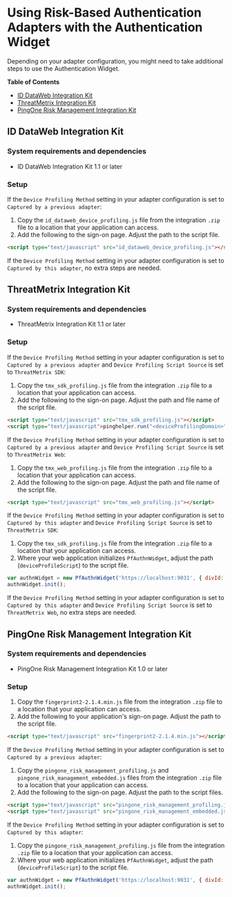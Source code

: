 # Using Risk-Based Authentication Adapters with the Authentication Widget

Depending on your adapter configuration, you might need to take additional steps to use the Authentication Widget.

**Table of Contents**
- [ID DataWeb Integration Kit](#id-dataweb-integration-kit)
- [ThreatMetrix Integration Kit](#threatmetrix-integration-kit)
- [PingOne Risk Management Integration Kit](#pingone-risk-management-integration-kit)

## ID DataWeb Integration Kit

### System requirements and dependencies

* ID DataWeb Integration Kit 1.1 or later

### Setup

If the `Device Profiling Method` setting in your adapter configuration is set to `Captured by a previous adapter`:
1. Copy the `id_dataweb_device_profiling.js` file from the integration `.zip` file to a location that your application can access.
2. Add the following to the sign-on page. Adjust the path to the script file.
```html
<script type="text/javascript" src="id_dataweb_device_profiling.js"></script>
```
If the `Device Profiling Method` setting in your adapter configuration is set to `Captured by this adapter`, no extra steps are needed.

## ThreatMetrix Integration Kit

### System requirements and dependencies

* ThreatMetrix Integration Kit 1.1 or later

### Setup

If the `Device Profiling Method` setting in your adapter configuration is set to `Captured by a previous adapter` and `Device Profiling Script Source` is set to `ThreatMetrix SDK`:
1. Copy the `tmx_sdk_profiling.js` file from the integration `.zip` file to a location that your application can access.
2. Add the following to the sign-on page. Adjust the path and file name of the script file.
```html
<script type="text/javascript" src="tmx_sdk_profiling.js"></script>
<script type="text/javascript">pinghelper.run("<deviceProfilingDomain>", "<orgId>");</script>
```
If the `Device Profiling Method` setting in your adapter configuration is set to `Captured by a previous adapter` and `Device Profiling Script Source` is set to `ThreatMetrix Web`:
1. Copy the `tmx_web_profiling.js` file from the integration `.zip` file to a location that your application can access.
2. Add the following to the sign-on page. Adjust the path and file name of the script file.
```html
<script type="text/javascript" src="tmx_web_profiling.js"></script>
```
If the `Device Profiling Method` setting in your adapter configuration is set to `Captured by this adapter` and `Device Profiling Script Source` is set to `ThreatMetrix SDK`:
1. Copy the `tmx_sdk_profiling.js` file from the integration `.zip` file to a location that your application can access.
2. Where your web application initializes `PfAuthnWidget`, adjust the path (`deviceProfileScript`) to the script file.
```javascript
var authnWidget = new PfAuthnWidget('https://localhost:9031', { divId: 'authnwidget', deviceProfileScript: './tmx_sdk_profiling.js' });
authnWidget.init();
```
If the `Device Profiling Method` setting in your adapter configuration is set to `Captured by this adapter` and `Device Profiling Script Source` is set to `ThreatMetrix Web`, no extra steps are needed.

## PingOne Risk Management Integration Kit

### System requirements and dependencies

* PingOne Risk Management Integration Kit 1.0 or later

### Setup
1. Copy the `fingerprint2-2.1.4.min.js` file from the integration `.zip` file to a location that your application can access. 
2. Add the following to your application's sign-on page. Adjust the path to the script file.
```html
<script type="text/javascript" src="fingerprint2-2.1.4.min.js"></script>
```
If the `Device Profiling Method` setting in your adapter configuration is set to `Captured by a previous adapter`:
1. Copy the `pingone_risk_management_profiling.js` and `pingone_risk_management_embedded.js` files from the integration `.zip` file to a location that your application can access.
2. Add the following to the sign-on page. Adjust the path to the script files.
```html
<script type="text/javascript" src="pingone_risk_management_profiling.js"></script>
<script type="text/javascript" src="pingone_risk_management_embedded.js"></script>
```
If the `Device Profiling Method` setting in your adapter configuration is set to `Captured by this adapter`:
1. Copy the `pingone_risk_management_profiling.js` file from the integration `.zip` file to a location that your application can access.
2. Where your web application initializes `PfAuthnWidget`, adjust the path (`deviceProfileScript`) to the script file.
```javascript
var authnWidget = new PfAuthnWidget('https://localhost:9031', { divId: 'authnwidget', deviceProfileScript: './pingone_risk_management_profiling.js' });
authnWidget.init();
```
